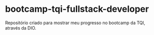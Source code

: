# bootcamp-tqi-fullstack-developer
Repositório criado para mostrar meu progresso no bootcamp da TQI, através da DIO.
